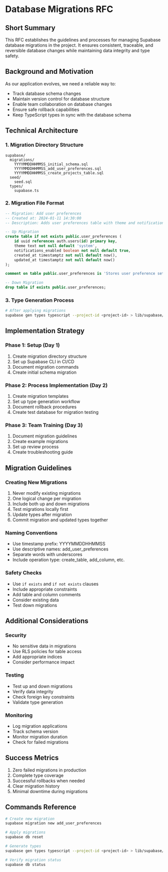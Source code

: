 # Database Migrations RFC

## Short Summary

This RFC establishes the guidelines and processes for managing Supabase database migrations in the project. It ensures consistent, traceable, and reversible database changes while maintaining data integrity and type safety.

## Background and Motivation

As our application evolves, we need a reliable way to:

- Track database schema changes
- Maintain version control for database structure
- Enable team collaboration on database changes
- Ensure safe rollback capabilities
- Keep TypeScript types in sync with the database schema

## Technical Architecture

### 1. Migration Directory Structure

```
supabase/
  migrations/
    YYYYMMDDHHMMSS_initial_schema.sql
    YYYYMMDDHHMMSS_add_user_preferences.sql
    YYYYMMDDHHMMSS_create_projects_table.sql
  seed/
    seed.sql
  types/
    supabase.ts
```

### 2. Migration File Format

```sql
-- Migration: Add user preferences
-- Created at: 2024-01-11 14:30:00
-- Description: Adds user preferences table with theme and notification settings

-- Up Migration
create table if not exists public.user_preferences (
    id uuid references auth.users(id) primary key,
    theme text not null default 'system',
    notifications_enabled boolean not null default true,
    created_at timestamptz not null default now(),
    updated_at timestamptz not null default now()
);

comment on table public.user_preferences is 'Stores user preference settings';

-- Down Migration
drop table if exists public.user_preferences;
```

### 3. Type Generation Process

```bash
# After applying migrations
supabase gen types typescript --project-id <project-id> > lib/supabase/database.types.ts
```

## Implementation Strategy

### Phase 1: Setup (Day 1)

1. Create migration directory structure
2. Set up Supabase CLI in CI/CD
3. Document migration commands
4. Create initial schema migration

### Phase 2: Process Implementation (Day 2)

1. Create migration templates
2. Set up type generation workflow
3. Document rollback procedures
4. Create test database for migration testing

### Phase 3: Team Training (Day 3)

1. Document migration guidelines
2. Create example migrations
3. Set up review process
4. Create troubleshooting guide

## Migration Guidelines

### Creating New Migrations

1. Never modify existing migrations
2. One logical change per migration
3. Include both up and down migrations
4. Test migrations locally first
5. Update types after migration
6. Commit migration and updated types together

### Naming Conventions

- Use timestamp prefix: YYYYMMDDHHMMSS
- Use descriptive names: add_user_preferences
- Separate words with underscores
- Include operation type: create_table, add_column, etc.

### Safety Checks

- Use `if exists` and `if not exists` clauses
- Include appropriate constraints
- Add table and column comments
- Consider existing data
- Test down migrations

## Additional Considerations

### Security

- No sensitive data in migrations
- Use RLS policies for table access
- Add appropriate indices
- Consider performance impact

### Testing

- Test up and down migrations
- Verify data integrity
- Check foreign key constraints
- Validate type generation

### Monitoring

- Log migration applications
- Track schema version
- Monitor migration duration
- Check for failed migrations

## Success Metrics

1. Zero failed migrations in production
2. Complete type coverage
3. Successful rollbacks when needed
4. Clear migration history
5. Minimal downtime during migrations

## Commands Reference

```bash
# Create new migration
supabase migration new add_user_preferences

# Apply migrations
supabase db reset

# Generate types
supabase gen types typescript --project-id <project-id> > lib/supabase/database.types.ts

# Verify migration status
supabase db status
```

